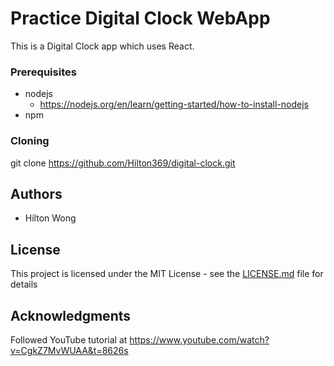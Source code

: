 # Practice Digital Clock WebApp

This is a Digital Clock app which uses React.

### Prerequisites

- nodejs
  - https://nodejs.org/en/learn/getting-started/how-to-install-nodejs
- npm

### Cloning

git clone https://github.com/Hilton369/digital-clock.git

## Authors

- Hilton Wong

## License

This project is licensed under the MIT License - see the [LICENSE.md](LICENSE.md) file for details

## Acknowledgments

Followed YouTube tutorial at https://www.youtube.com/watch?v=CgkZ7MvWUAA&t=8626s
